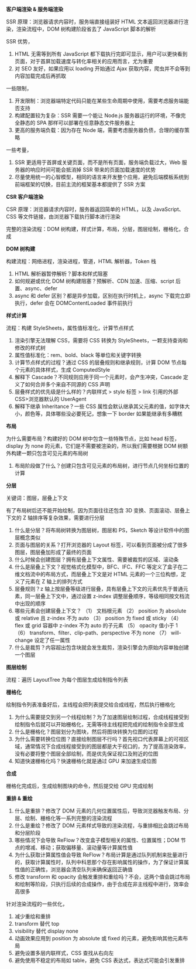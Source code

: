 **客户端渲染 & 服务端渲染**

SSR 原理：浏览器请求内容时，服务端直接组装好 HTML 文本返回浏览器进行渲染，渲染流程中，DOM 树构建阶段省去了 JavaScript 脚本的解析

SSR 优势，

1. HTML 无需等到所有 JavaScript 都下载执行完即可显示，用户可以更快看到页面，对于首屏加载速度与转化率相关的应用而言，尤为重要
2. 对 SEO 友好，如果应用以 loading 开始通过 Ajax 获取内容，爬虫并不会等到内容加载完成后再抓取

一些限制，

1. 开发限制：浏览器端特定代码只能在某些生命周期中使用，需要考虑服务端能否支持
2. 构建配置较为复杂：SSR 需要一个能让 Node.js 服务器运行的环境，不像完全静态的 SPA 那样可以部署在任意静态文件服务器上
3. 更高的服务端负载：因为存在 Node 端，需要考虑服务器负债，合理的缓存策略

一些考量，

1. SSR 更适用于首屏或关键页面，而不是所有页面，服务端负载过大，Web 服务器的响应时间可能会抵消掉 SSR 带来的页面加载速度的优势
2. 尽量使用统一的心智模型，相同的语言来开发整个应用，避免后端模板系统到前端框架的切换，目前主流的框架基本都提供了 SSR 方案

**CSR 客户端渲染**

CSR 原理：浏览器请求内容时，服务器返回简单的 HTML，以及 JavaScript、CSS 等文件链接，由浏览器下载执行脚本进行渲染

完整的渲染流程：DOM 树构建，样式计算，布局，分层，图层绘制，栅格化，合成

**DOM 树构建**

构建流程：网络进程，渲染进程，管道，HTML 解析器，Token 栈

1. HTML 解析器暂停解析？脚本和样式阻塞
2. 如何规避或优化 DOM 树构建阻塞？预解析、CDN 加速、压缩、script 后置、async、defer
3. async 和 defer 区别？都是异步加载，区别在执行时机上，async 下载完立即执行，defer 会在 DOMContentLoaded 事件前执行

**样式计算**

流程：构建 StyleSheets，属性值标准化，计算节点样式

1. 渲染引擎无法理解 CSS，需要将 CSS 转换为 StyleSheets，一颗支持查询和修改的样式树
2. 属性值标准化：rem、bold、black 等单位和关键字转换
3. 计算节点样式的过程？通过 CSS 的层叠规则和继承规则，计算 DOM 节点每个元素的具体样式，生成 ComputedStyle
4. 解释下 Cascade？不同规则应用于同一个元素时，会产生冲突，Cascade 定义了如何合并多个来自不同源的 CSS 声明
5. 层叠样式的优先级是什么样的？内联样式 > style 标签 > link 引用的外部 CSS>浏览器默认的 UserAgent
6. 解释下继承 Inheritance？一些 CSS 属性会默认继承其父元素的值，如字体大小，颜色等，具体哪些没必要死记，想象一下 border 如果能继承有多糟糕

**布局**

为什么需要布局？构建好的 DOM 树中包含一些特殊节点，比如 head 标签，display 为 none 的元素，它们是不需要被渲染的，所以我们需要根据 DOM 树额外构建一颗只包含可见元素的布局树

1. 布局阶段做了什么？创建只包含可见元素的布局树，进行节点几何坐标位置的计算

**分层**

关键词：图层，层叠上下文

有了布局树后还不能开始绘制，因为页面往往还包含 3D 变换、页面滚动、层叠上下文的 Z 轴排序等复杂效果，需要进行分层

1. 什么是分层？将布局树转换为图层树，图层和 PS，Sketch 等设计软件中的图层概念类似
2. 页面与图层的关系？打开浏览器的 Layout 标签，可以看到页面被分成了很多图层，图层叠加形成了最终的页面
3. 什么时候会创建图层？拥有层叠上下文属性、需要被裁剪的区域、滚动条
4. 什么是层叠上下文？视觉格式化模型中，BFC、IFC、FFC 等定义了盒子在二维文档流中的布局方式，而层叠上下文是对 HTML 元素的一个三位构想，定义了元素在 Z 轴上的排列方式
5. 层叠规则？z 轴上按层叠等级进行层叠，具有层叠上下文的元素优先于普通元素，同一层叠上下文中，通过设置 z-index 调整层叠顺序，等级相同按文档流中出现的顺序
6. 哪些元素会创建层叠上下文？
   （1） 文档根元素
   （2） position 为 absolute 或 relative 且 z-index 不为 auto
   （3） position 为 fixed 或 sticky
   （4） flex 或 grid 容器中 z-index 不为 auto 的子元素
   （5） opacity 值小于 1
   （6） transform、filter、clip-path、perspective 不为 none
   （7） will-change 设定了任一属性
7. 什么是裁剪？内容超出包含块就会发生裁剪，渲染引擎会为原始内容单独创建一个图层

**图层绘制**

流程：遍历 LayoutTree 为每个图层生成绘制指令列表

**栅格化**

绘制指令列表准备好后，主线程会把列表提交给合成线程，然后执行栅格化

1. 为什么需要提交到另一个线程绘制？为了加速图层绘制过程，合成线程接受到绘制指令后就可以开始栅格化，无需等待主线程把完成的绘制指令全部生成
2. 什么是栅格化？图层划分为图块，然后将图块转换为位图的过程
3. 为什么需要转换位位图？直接绘制图层不行吗？首先视口代表屏幕上的可视区域，通常情况下合成线程接受到的图层都是大于视口的，为了提高渲染效率，没有必要将整个图层全部绘制，而是优先保证视口及附近的位图
4. 知道快速栅格化吗？快速栅格化就是通过 GPU 来加速生成位图

**合成**

栅格化完成后，生成绘制图块的命令，然后提交给 GPU 完成绘制

**重排 & 重绘**

1. 什么是重排？修改了 DOM 元素的几何位置属性后，导致浏览器触发布局、分层、绘制、栅格化等一系列完整的渲染流程
2. 什么是重绘？修改了 DOM 元素样式导致的渲染流程，与重排相比会跳过布局和分层阶段
3. 哪些情况下会导致 ReFlow？改变盒子模型相关的属性、位置属性；DOM 节点的增减、移动；获取偏移量、滚动量等计算属性值
4. 为什么获取计算属性值会导致 ReFlow？布局计算是通过队列机制来批量进行的，获取计算属性时，队列中科恩那个存在影响属性的操作，为了保证计算属性值的正确性，浏览器会清空队列来确保返回正确值
5. 修改 transform 和 opacity 会触发重排和重绘吗？不会，这两个值会跳过布局和绘制等阶段，只执行后续的合成操作，由于合成在非主线程中进行，效率会高很多

针对渲染流程的一些优化，

1. 减少重绘和重排
2. transform 替代 top
3. visibility 替代 display none
4. 动画效果应用到 position 为 absolute 或 fixed 的元素，避免影响其他元素布局
5. 避免设置多层内联样式，CSS 查找从右向左
6. 避免使用不稳定的布局如 table，避免 CSS 表达式，表达式可能会引发重排
